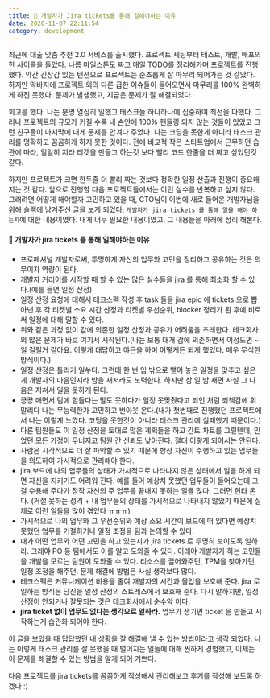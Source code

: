 ```yaml
---
title: 🎫 개발자가 Jira tickets를 통해 일해야하는 이유
date: 2020-11-07 22:11:54
category: development
---
```


최근에 대출 맞춤 추천 2.0 서비스를 출시했다. 프로젝트 세팅부터 테스트, 개발, 배포의 한 사이클을 돌았다. 나름 마일스톤도 짜고 매일 TODO를 정리해가며 프로젝트를 진행했다. 약간 긴장감 있는 텐션으로 프로젝트는 순조롭게 잘 마무리 되어가는 것 같았다. 하지만 막바지에 프로젝트 외의 다른 급한 이슈들이 들어오면서 마무리를 100% 완벽하게 하진 못했다. 문제가 발생했고, 지금은 문제가 잘 해결되었다.

회고를 했다. 나는 분명 열심히 일했고 태스크들 하나하나에 집중하여 최선을 다했다. 그러나 프로젝트의 규모가 커질 수록 내 손안에 100% 핸들링 되지 않는 것들이 있었고 그런 친구들이 마지막에 내게 문제를 안겨다 주었다. 나는 코딩을 못한게 아니라 태스크 관리를 명확하고 꼼꼼하게 하지 못한 것이다. 전에 비교적 작은 스타트업에서 근무하던 습관에 따라, 일일히 지라 티켓을 만들고 하는것 보다 빨리 코드 한줄을 더 짜고 싶었던것 같다.

하지만 프로젝트가 크면 한두줄 더 빨리 짜는 것보다 정확한 일정 산출과 진행이 중요해 지는 것 같다. 앞으로 진행할 다음 프로젝트들에서는 이런 실수를 반복하고 싶지 않다. 그러려면 어떻게 해야할까 고민하고 있을 때, CTO님이 이번에 새로 들어온 개발자님을 위해 슬랙에 남겨주신 글을 보게 되었다. `개발자가 jira tickets 를 통해 일을 해야 하는지`에 대한 내용이였다. 내게 너무 필요한 내용이였고, 그 내용들을 아래에 정리 해본다.

#### 🎫 개발자가 jira tickets 를 통해 일해야하는 이유

- 프로페셔널 개발자로써, 투명하게 자신의 업무와 고민을 정리하고 공유하는 것은 의무이자 역량이 된다.
- 개발자 커리어를 시작할 때 할 수 있는 많은 실수들을 jira 를 통해 최소화 할 수 있다.(예를 들면 일정 산정)
- 일정 산정 요청에 대해서 테크스펙 작성 후 task 들을 jira epic 에 tickets 으로 뽑아낸 후 각 티켓별 소요 시간 산정과 티켓별 우선순위, blocker 정리가 된 후에 비로써 일정에 대해 말할 수 있다.
- 위와 같은 과정 없이 감에 의존한 일정 산정과 공유가 어려움을 초래한다. 테크회사의 많은 문제가 바로 여기서 시작된다.(나는 보통 대개 감에 의존하면서 이정도면 ~일 걸릴거 같아요. 이렇게 대답하고 야근을 하며 어떻게든 되게 했었다. 매우 무식한 방식이다.)
- 일정 산정은 틀리기 일쑤다. 그런데 한 번 입 밖으로 뱉어 놓은 일정을 맞추고 싶은게 개발자의 마음인지라 밤을 새서라도 노력한다. 하지만 삼 일 밤 새면 사실 그 다음은 지쳐서 일을 못하게 된다.
- 끙끙 매면서 팀에 힘들다는 말도 못하다가 일정 못맞췄다고 죄인 처럼 죄책감에 휘말리다 나는 무능력한가 고민하고 번아웃 온다.(내가 첫번째로 진행했던 프로젝트에서 나는 이렇게 느꼈다. 코딩을 못한것이 아니라 태스크 관리에 실패했기 때문이다.)
- 다른 팀원들도 이 일정 산정을 토대로 많은 계획들을 하고 간트 차트를 그릴텐데, 믿었던 모든 가정이 무너지고 팀원 간 신뢰도 낮아진다. 절대 이렇게 되어서는 안된다.
- 사람은 시각적으로 더 잘 파악할 수 있기 때문에 항상 자신이 수행하고 있는 업무들을 의도하여 가시적으로 관리해야 한다.
- jira 보드에 나의 업무들의 상태가 가시적으로 나타나지 않은 상태에서 일을 하게 되면 자신을 지키기도 어려워 진다. 예를 들어 예상치 못했던 업무들이 들어오는데 그걸 수용해 주다가 정작 자신의 주 업무를 끝내지 못하는 일들 많다. 그러면 현타 온다. (거절 못하는 성격 + 내 업무들의 상태를 가시적으로 나타내지 않았기 때문에 실제로 이런 일들을 많이 겪었다 ㅠㅠㅠ)
- 가시적으로 나의 업무와 그 우선순위와 예상 소요 시간이 보드에 떠 있다면 예상치 못했던 업무를 거절하거나 일정 조정을 팀과 논의할 수 있다.
- 내가 어떤 업무와 어떤 고민을 하고 있는지가 jira tickets 로 투명히 보이도록 일하라. 그래야 PO 등 팀에서도 이를 알고 도와줄 수 있다. 이래야 개발자가 하는 고민들을 개발을 모르는 팀원이 도와줄 수 있다. 리소스를 끌어와주던, TPM을 찾아가던, 일정 조정을 해주던. 문제 해결에 방법은 사실 생각보다 많다.
- 테크스펙은 커뮤니케이션 비용을 줄여 개발자의 시간과 몰입을 보호해 준다. jira 로 일하는 방식은 당신을 일정 산정의 스트레스에서 보호해 준다. 다시 말하지만, 일정 산정이 안되거나 잘못되는 것은 테크회사에서 순수악 이다.
- **jira ticket 없이 업무도 없다는 생각으로 일하라.** 업무가 생기면 ticket 을 만들고 시작하는게 습관화 되어야 한다.

이 글을 보았을 때 답답했던 내 상황을 잘 해결해 낼 수 있는 방법이라고 생각 되었다. 나는 이렇게 태스크 관리를 잘 못했을 때 벌어지는 일들에 대해 찐하게 경험했고, 이제는 이 문제를 해결할 수 있는 방법을 알게 되어 기쁘다.

다음 프로젝트를 jira tickets를 꼼꼼하게 작성해서 관리해보고 후기를 작성해 보도록 하겠다 :)
